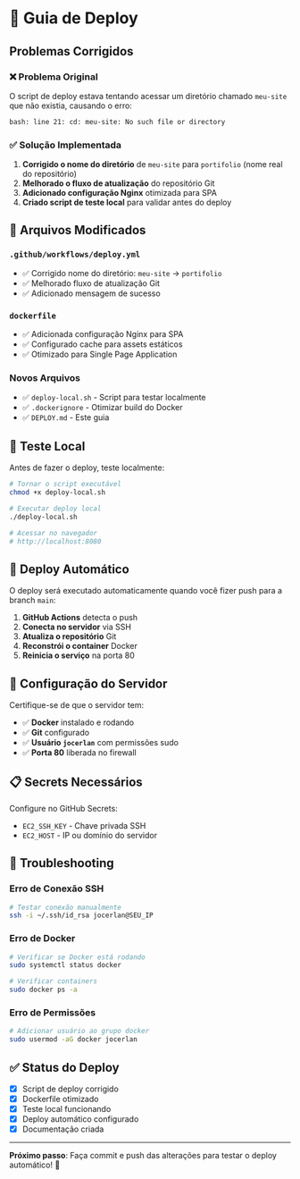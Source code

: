 # 🚀 Guia de Deploy

## Problemas Corrigidos

### ❌ **Problema Original**
O script de deploy estava tentando acessar um diretório chamado `meu-site` que não existia, causando o erro:
```bash
bash: line 21: cd: meu-site: No such file or directory
```

### ✅ **Solução Implementada**
1. **Corrigido o nome do diretório** de `meu-site` para `portifolio` (nome real do repositório)
2. **Melhorado o fluxo de atualização** do repositório Git
3. **Adicionado configuração Nginx** otimizada para SPA
4. **Criado script de teste local** para validar antes do deploy

## 📁 Arquivos Modificados

### `.github/workflows/deploy.yml`
- ✅ Corrigido nome do diretório: `meu-site` → `portifolio`
- ✅ Melhorado fluxo de atualização Git
- ✅ Adicionado mensagem de sucesso

### `dockerfile`
- ✅ Adicionada configuração Nginx para SPA
- ✅ Configurado cache para assets estáticos
- ✅ Otimizado para Single Page Application

### Novos Arquivos
- ✅ `deploy-local.sh` - Script para testar localmente
- ✅ `.dockerignore` - Otimizar build do Docker
- ✅ `DEPLOY.md` - Este guia

## 🧪 Teste Local

Antes de fazer o deploy, teste localmente:

```bash
# Tornar o script executável
chmod +x deploy-local.sh

# Executar deploy local
./deploy-local.sh

# Acessar no navegador
# http://localhost:8080
```

## 🚀 Deploy Automático

O deploy será executado automaticamente quando você fizer push para a branch `main`:

1. **GitHub Actions** detecta o push
2. **Conecta no servidor** via SSH
3. **Atualiza o repositório** Git
4. **Reconstrói o container** Docker
5. **Reinicia o serviço** na porta 80

## 🔧 Configuração do Servidor

Certifique-se de que o servidor tem:

- ✅ **Docker** instalado e rodando
- ✅ **Git** configurado
- ✅ **Usuário `jocerlan`** com permissões sudo
- ✅ **Porta 80** liberada no firewall

## 📋 Secrets Necessários

Configure no GitHub Secrets:

- `EC2_SSH_KEY` - Chave privada SSH
- `EC2_HOST` - IP ou domínio do servidor

## 🐛 Troubleshooting

### Erro de Conexão SSH
```bash
# Testar conexão manualmente
ssh -i ~/.ssh/id_rsa jocerlan@SEU_IP
```

### Erro de Docker
```bash
# Verificar se Docker está rodando
sudo systemctl status docker

# Verificar containers
sudo docker ps -a
```

### Erro de Permissões
```bash
# Adicionar usuário ao grupo docker
sudo usermod -aG docker jocerlan
```

## ✅ Status do Deploy

- [x] Script de deploy corrigido
- [x] Dockerfile otimizado
- [x] Teste local funcionando
- [x] Deploy automático configurado
- [x] Documentação criada

---

**Próximo passo**: Faça commit e push das alterações para testar o deploy automático! 🚀
